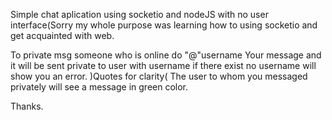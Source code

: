 Simple chat aplication using socketio and nodeJS with no user interface(Sorry my whole purpose was learning how to using socketio and get acquainted with web.

To private msg someone who is online do "@"username Your message and it will be sent private to user with username if there exist no username will show you an error.
)Quotes for clarity(
The user to whom you messaged privately will see a message in green color.

Thanks.